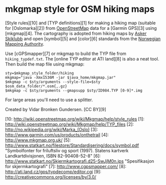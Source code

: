 
# mkgmap style for OSM hiking maps

[Style rules][10] and [TYP definitions][1] for
making a hiking map (suitable for [Oslomarka][2])
from [OpenStreetMap](http://www.openstreetmap.org/) data
for a [Garmin GPS][3] using [mkgmap][4].
The cartography is adopted from hiking maps by
[Asker Skiklubb](http://asker-skiklubb.no/) and
open [symbol][5] and [color][6] standards from the
[Norwegian Mapping Authority](http://www.statkart.no/).

Use [cGPSmapper][7] or mkgmap to build the TYP file from `hiking_typdef.txt`.
The [online TYP editor at ATI land][8] is also a neat tool.
Then build the map file using mkgmap:

    sty=$mkgmap_style_folder/hiking
    mkgmap="java -Xmx1536M -jar $java_home/mkgmap.jar"
    $mkgmap -c $sty/arguments --style-file=$sty $osm_data_folder/*.osm{,.gz}
    $mkgmap -c $sty/arguments --gmapsupp $sty/ID984.TYP [0-9]*.img

For large areas you'll need to use a splitter.

Created by Vidar Bronken Gundersen.
[CC BY][9]

[10: http://wiki.openstreetmap.org/wiki/Mkgmap/help/style_rules
[1]: http://wiki.openstreetmap.org/wiki/Mkgmap/help/TYP_files
[2]: http://no.wikipedia.org/wiki/Marka_(Oslo)
[3]: http://www.garmin.com/us/products/onthetrail
[4]: http://www.mkgmap.org.uk/
[5]: http://www.statkart.no/filestore/Standardisering/docs/symbol.pdf
  "Symbolfonter for friluftsliv og sport (1997). Statens kartverk Landkartdivisjonen, ISBN 82-90408-52-8"
[6]: http://www.statkart.no/Skjermkartografi.d25-SwJjM0n.ips
  "Spesifikasjon for skjermkartografi"
[7]: http://www.cgpsmapper.com/
[8]: http://ati.land.cz/gps/typdecomp/editor.cgi
[9]: http://creativecommons.org/licenses/by/3.0/

